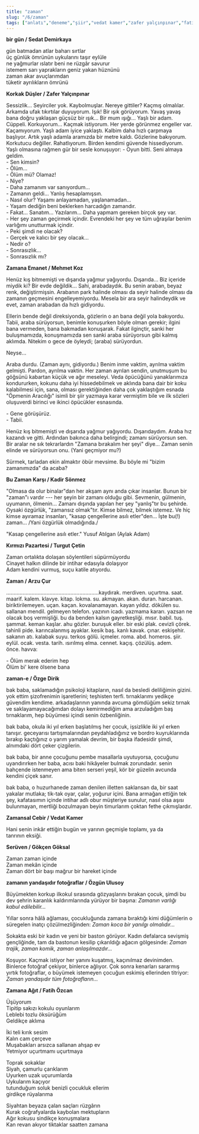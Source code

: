 ```yaml
---
title: "zaman"
slug: "/6/zaman"
tags: ["anlatı","deneme","şiir","vedat kamer","zafer yalçınpınar","fatih özcan","özgün ulusoy","özge dirik","arzu çur","sedat demirkaya","kadir sönmez","turgut çetin","gökçen göksal","mehmet köz","sayı:altı"]
---
```


**bir gün / Sedat Demirkaya**

gün batmadan atlar baharı sırtlar  
üç günlük ömrünün uykularını taşır eylüle  
ne yağmurlar ıslatır beni ne rüzgâr savurur  
istemem sarı yaprakların geniz yakan hüznünü  
zaman akar avuçlarımdan  
tüketir ayrılıkların ömrünü

**Korkak Düşler / Zafer Yalçınpınar**

Sessizlik... Seyirciler yok. Kaybolmuşlar. Nereye gittiler? Kaçmış
olmalılar. Arkamda ufak tıkırtılar duyuyorum. Işık! Bir ışık görüyorum.
Yavaş yavaş bana doğru yaklaşan güçsüz bir ışık... Bir mum ışığı...
Yaşlı bir adam. Cüppeli. Korkuyorum... Kaçmak istiyorum. Her yerde
görünmez engeller var. Kaçamıyorum. Yaşlı adam iyice yaklaştı. Kalbim
daha hızlı çarpmaya başlıyor. Artık yaşlı adamla aramızda bir metre
kaldı. Gözlerine bakıyorum. Korkutucu değiller. Rahatlıyorum. Birden
kendimi güvende hissediyorum. Yaşlı olmasına rağmen gür bir sesle
konuşuyor:
\- Oyun bitti. Seni almaya geldim.  
\- Sen kimsin?  
\- Ölüm...  
\- Ölüm mü? Olamaz!  
\- Niye?  
\- Daha zamanım var sanıyordum...  
\- Zamanın geldi... Yanlış hesaplamışsın.  
\- Nasıl olur? Yaşamı anlayamadan, yaşlanamadan...  
\- Yaşam dediğin beni beklerken harcadığın zamandır.  
\- Fakat... Sanatım... Yazılarım... Daha yapmam gereken birçok şey var.  
\- Her şey zaman geçirmek içindir. Evrendeki her şey ve tüm uğraşılar
benim varlığımı unutturmak içindir.  
\- Peki şimdi ne olacak?  
\- Gerçek ve kalıcı bir şey olacak...  
\- Nedir o?  
\- Sonrasızlık...  
\- Sonrasızlık mı?  

**Zamana Emanet / Mehmet Koz**

Henüz kış bitmemişti ve dışarıda yağmur yağıyordu. Dışarıda... Biz
içeride miydik ki? Bir evde değildik... Sahi, arabadaydık. Bu senin
araban, beyaz renk, değiştirmişsin. Arabanın park halinde olması da
seyir halinde olması da zamanın geçmesini engelleyemiyordu. Mesela bir
ara seyir halindeydik ve evet, zaman arabadan da hızlı gidiyordu.

Ellerin bende değil direksiyonda, gözlerin o an bana değil yola
bakıyordu. Tabii, araba sürüyorsun, benimle konuşurken böyle olman
gerekir; ilgini bana vermeden, bana bakmadan konuşarak. Fakat ilginçtir,
sanki her buluşmamızda, konuşmamızda sen sanki araba sürüyorsun gibi
kalmış aklımda. Nitekim o gece de öyleydi; (araba) sürüyordun.

Neyse...

Araba durdu. (Zaman aynı, gidiyordu.) Benim inme vaktim, ayrılma vaktim
gelmişti. Pardon, ayrılma vaktin. Her zaman ayrılan sendin, unutmuşum bu
göğsünü kabartan küçük ve ağır meseleyi. Veda öpücüğünü yanaklarımıza
kondururken, kokunu daha iyi hissedebilmek ve aklında bana dair bir koku
kalabilmesi için, sana, olması gerektiğinden daha çok yaklaştığım esnada
"Öpmenin Aracılığı" isimli bir şiir yazmaya karar vermiştim bile ve ilk
sözleri oluşuverdi birinci ve ikinci öpücükler esnasında.

\- Gene görüşürüz.  
- Tabii.

Henüz kış bitmemişti ve dışarıda yağmur yağıyordu. Dışarıdaydım. Araba
hız kazandı ve gitti. Ardından bakınca daha belirgindi; zamanı
sürüyorsun sen. Bir aralar ne sık tekrarlardın "Zamana bırakalım her
şeyi" diye... Zaman senin elinde ve sürüyorsun onu. (Yani geçmiyor mu?)

Sürmek, tarladan ekin almaktır öbür mevsime. Bu böyle mi "bizim
zamanımızda" da acaba?

**Bu Zaman Karşı / Kadir Sönmez**

"Olmasa da olur binalar"dan her akşam aynı anda çıkar insanlar. Bunun
bir "zaman"ı vardır --- her şeyin bir zamanı olduğu gibi. Sevmenin,
gülmenin, uyumanın, ölmenin... Zamanı dışında yapılan her şey
"yanlış"tır bu şehirde. Oysaki özgürlük, "zamansız olmak"tır. Kimse
bilmez, bilmek istemez. Ve hiç kimse ayıramaz insanları, "kasap
çengellerine asılı etler"den... İşte bu(!) zaman... /Yani
özgürlük olmadığında./

"Kasap çengellerine asılı etler." Yusuf Atılgan (Aylak Adam)

**Kırmızı Pazartesi / Turgut Çetin**

Zaman ortalıkta dolaşan söylentileri süpürmüyordu  
Cinayet halkın dilinde bir intihar edasıyla dolaşıyor  
Adam kendini vurmuş, suçu katile atıyordu.

**Zaman / Arzu Çur**

..............................................................kaydırak.
merdiven. uçurtma. saat. maarif. kalem. klavye. kitap. lokma. su.
akmayan. akan. duran. harcanan. biriktirilemeyen. uçan. kaçan.
kovalanamayan. kayan yıldız. dökülen su. sallanan mendil. gelmeyen
telefon. yazının icadı. yazmama kararı. yazsan ne olacak boş vermişliği.
bu da benden kalsın gayretkeşliği. mısır. babil. tuş. şammat. keman
kaşlar. ahu gözler. buruşuk eller. bir eski plak. cevizli çörek. tahinli
pide. karıncalanmış ayaklar. kesik baş. kanlı kavak. çınar. eskişehir.
sakanın atı. kalabak suyu. terkos gölü. içmeler. roma. abd. homeros.
şiir. eylül. ocak. vesta. tarih. ısırılmış elma. cennet. kaçış. çözülüş.
adem. önce. havva:

\- Ölüm merak ederim hep  
Ölüm bi' kere ölsene bana

**zaman-e / Özge Dirik**

bak baba, saklamadığın psikoloji kitapların, nasıl da besledi
deliliğimin gizini. yok ettim şizofrenimin işaretlerini; teşhisten
terfi. tırnaklarımı yedikçe güvendim kendime. arkadaşlarının yanında
avcuma gömdüğüm sekiz tırnak ve saklayamayacağımdan dolayı kemirmediğim
ama arzuladığım baş tırnaklarım, hep büyümesi içindi senin özbenliğinin.

bak baba, okula iki yıl erken başlatılmış her çocuk, işsizlikle iki yıl
erken tanışır. geceyarısı tartışmalarından peydahladığınız ve bordro
kuyruklarında bırakıp kaçtığınız o yarım yamalak devrim, bir başka
ifadesidir şimdi, alnımdaki dört çeker çizgilerin.

bak baba, bir anne çocuğunu pembe masallarla uyutuyorsa, çocuğunu
uyandırırken her baba, acısı baki hikâyeler bulmak zorundadır. senin
bahçende istenmeyen ama biten serseri yeşil, kör bir güzelin avcunda
kendini çiçek sanır.

bak baba, o huzurhanede zaman denilen illetten saklansan da, bir saat
yakalar mutlaka; tik-tak oyar, çalar, yoğurur içini. Bana armağan
ettiğin tek şey, kafatasımın içinde intihar adlı obur müşteriye sunulur,
nasıl olsa aşısı bulunmayan, mertliği bozulmayan beyin timurlarım çoktan
fethe çıkmışlardır.

**Zamansal Cebir / Vedat Kamer**

Hani senin inkâr ettiğin bugün ve yarının geçmişle toplamı, ya da
tanrının eksiği.

**Serüven / Gökçen Göksal**

Zaman zaman içinde  
Zaman mekân içinde  
Zaman dört bir başı mağrur bir hareket içinde

**zamanın yandaşıdır fotoğraflar / Özgün Ulusoy**

Büyümekten korkup ilkokul sırasında gözyaşlarını bırakan çocuk, şimdi bu
dev şehrin karanlık kaldırımlarında yürüyor bir başına: *Zamanın varlığı
kabul edilebilir...*

Yıllar sonra hâlâ ağlaması, çocukluğunda zamana bıraktığı kimi
düğümlerin o süregelen inatçı çözülmezliğinden: *Zaman koca bir
yanılgı olmalıdır...*

Sokakta eski bir kadın ve yeni bir baston görüyor. Kadın defalarca
sevişmiş gençliğinde, tam da bastonun kesilip çıkarıldığı ağacın
gölgesinde: *Zaman trajik, zaman komik, zaman anlaşılmazdır...*

Koşuyor. Kaçmak istiyor her yanını kuşatmış, kaçınılmaz devinimden.
Binlerce fotoğraf çekiyor, binlerce ağlıyor. Çok sonra kenarları
sararmış yırtık fotoğraflar, o büyümek istemeyen çocuğun eskimiş
ellerinden titriyor: *Zaman yandaşıdır tüm fotoğrafların...*

**Zamana Ağıt / Fatih Özcan**

Üşüyorum  
Tipitip sakızı kokulu oyunlarım  
Leblebi tozlu öksürüğüm  
Geldikçe aklıma

İki teli kırık sesim  
Kalın cam çerçeve  
Muşabakları arsızca sallanan ahşap ev  
Yetmiyor uçurtmamı uçurtmaya

Toprak sokaklar  
Siyah, çamurlu çarıklarım  
Uyurken uzak uçurumlarda  
Uykularım kaçıyor  
tutunduğum soluk benizli çocukluk ellerim  
girdikçe rüyalarıma

Siyahtan beyaza çalan saçları rüzgârın  
Kurak coğrafyalarda kaybolan mektupların  
Ağır kokusu sindikçe konuşmalara  
Kan revan akıyor tiktaklar saatten zamana

